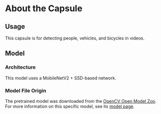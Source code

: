 # About the Capsule

## Usage
This capsule is for detecting people, vehicles, and bicycles in videos. 

## Model

### Architecture
This model uses a MobileNetV2 + SSD-based network.

###  Model File Origin
The pretrained model was downloaded from the
[OpenCV Open Model Zoo][open model zoo]. 
For more information on this specific model, see its [model page][model page].

[open model zoo]: https://github.com/opencv/open_model_zoo
[model page]:
https://docs.openvinotoolkit.org/2019_R3.1/_models_intel_person_vehicle_bike_detection_crossroad_1016_description_person_vehicle_bike_detection_crossroad_1016.html
